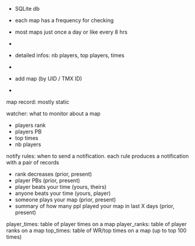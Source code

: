 - SQLite db
- each map has a frequency for checking
- most maps just once a day or like every 8 hrs

-

- detailed infos: nb players, top players, times
-



- add map (by UID / TMX ID)
-




map record: mostly static

watcher: what to monitor about a map
- players rank
- players PB
- top times
- nb players

notify rules: when to send a notification. each rule produces a notification with a pair of records
- rank decreases (prior, present)
- player PBs (prior, present)
- player beats your time (yours, theirs)
- anyone beats your time (yours, player)
- someone plays your map (prior, present)
- summary of how many ppl played your map in last X days (prior, present)






player_times: table of player times on a map
player_ranks: table of player ranks on a map
top_times: table of WR/top times on a map (up to top 100 times)
